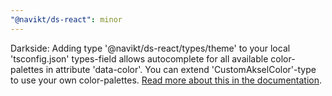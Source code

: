 ```yaml
---
"@navikt/ds-react": minor
---
```


Darkside: Adding type '@navikt/ds-react/types/theme' to your local 'tsconfig.json' types-field allows autocomplete for all available color-palettes in attribute 'data-color'. You can extend 'CustomAkselColor'-type to use your own color-palettes. [Read more about this in the documentation](http://aksel.nav.no/grunnleggende/darkside/theming).
